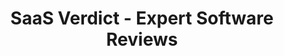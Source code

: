 ---
title: "SaaS Verdict - Expert Software Reviews"
description: "Discover the best SaaS tools for your business. Expert reviews, ratings, and affiliate links for VPN, hosting, productivity, and more."
type: "home"
---